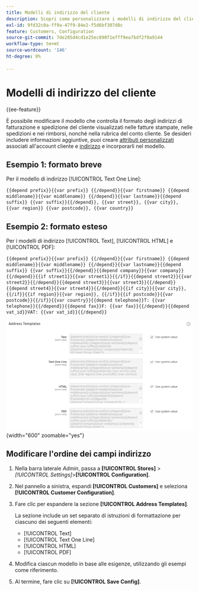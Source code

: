 ```yaml
---
title: Modelli di indirizzo del cliente
description: Scopri come personalizzare i modelli di indirizzo del cliente.
exl-id: 9fd32c0a-ff9a-47f9-84e2-f5d6bf307d8c
feature: Customers, Configuration
source-git-commit: 7de285d4cd1e25ec890f1efff9ea7bdf2f0a9144
workflow-type: tm+mt
source-wordcount: '146'
ht-degree: 0%

---
```


# Modelli di indirizzo del cliente

{{ee-feature}}

È possibile modificare il modello che controlla il formato degli indirizzi di fatturazione e spedizione del cliente visualizzati nelle fatture stampate, nelle spedizioni e nei rimborsi, nonché nella rubrica del conto cliente. Se desideri includere informazioni aggiuntive, puoi creare [attributi personalizzati](attribute-properties.md) associati all&#39;account cliente e [indirizzo](address-attributes.md) e incorporarli nel modello.

## Esempio 1: formato breve

Per il modello di indirizzo [!UICONTROL Text One Line]:

```text
{{depend prefix}}{{var prefix}} {{/depend}}{{var firstname}} {{depend middlename}}{{var middlename}} {{/depend}}{{var lastname}}{{depend suffix}} {{var suffix}}{{/depend}}, {{var street}}, {{var city}}, {{var region}} {{var postcode}}, {{var country}}
```

## Esempio 2: formato esteso

Per i modelli di indirizzo [!UICONTROL Text], [!UICONTROL HTML] e [!UICONTROL PDF]:

```text
{{depend prefix}}{{var prefix}} {{/depend}}{{var firstname}} {{depend middlename}}{{var middlename}} {{/depend}}{{var lastname}}{{depend suffix}} {{var suffix}}{{/depend}}{{depend company}}{{var company}}{{/depend}}{{if street1}}{{var street1}}{{/if}}{{depend street2}}{{var street2}}{{/depend}}{{depend street3}}{{var street3}}{{/depend}}{{depend street4}}{{var street4}}{{/depend}}{{if city}}{{var city}},  {{/if}}{{if region}}{{var region}}, {{/if}}{{if postcode}}{{var postcode}}{{/if}}{{var country}}{{depend telephone}}T: {{var telephone}}{{/depend}}{{depend fax}}F: {{var fax}}{{/depend}}{{depend vat_id}}VAT: {{var vat_id}}{{/depend}}
```

![Modelli di indirizzo del cliente](../configuration-reference/customers/assets/customer-configuration-address-templates.png){width="600" zoomable="yes"}

## Modificare l&#39;ordine dei campi indirizzo

1. Nella barra laterale _Admin_, passa a **[!UICONTROL Stores]** > _[!UICONTROL Settings]_>**[!UICONTROL Configuration]**.

1. Nel pannello a sinistra, espandi **[!UICONTROL Customers]** e seleziona **[!UICONTROL Customer Configuration]**.

1. Fare clic per espandere la sezione **[!UICONTROL Address Templates]**.

   La sezione include un set separato di istruzioni di formattazione per ciascuno dei seguenti elementi:

   - [!UICONTROL Text]
   - [!UICONTROL Text One Line]
   - [!UICONTROL HTML]
   - [!UICONTROL PDF]

1. Modifica ciascun modello in base alle esigenze, utilizzando gli esempi come riferimento.

1. Al termine, fare clic su **[!UICONTROL Save Config]**.
